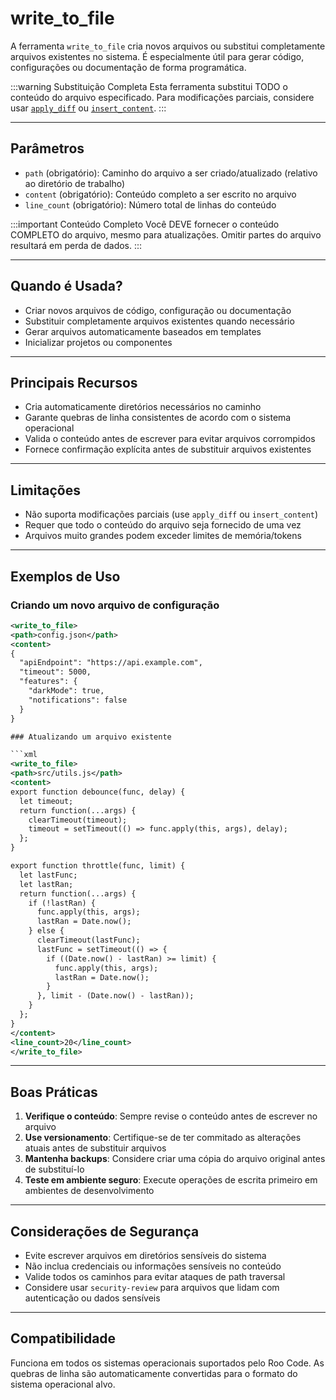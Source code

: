 # write_to_file

A ferramenta `write_to_file` cria novos arquivos ou substitui completamente arquivos existentes no sistema. É especialmente útil para gerar código, configurações ou documentação de forma programática.

:::warning Substituição Completa
Esta ferramenta substitui TODO o conteúdo do arquivo especificado. Para modificações parciais, considere usar [`apply_diff`](/advanced-usage/available-tools/apply-diff) ou [`insert_content`](/advanced-usage/available-tools/insert-content).
:::

---

## Parâmetros

- `path` (obrigatório): Caminho do arquivo a ser criado/atualizado (relativo ao diretório de trabalho)
- `content` (obrigatório): Conteúdo completo a ser escrito no arquivo
- `line_count` (obrigatório): Número total de linhas do conteúdo

:::important Conteúdo Completo
Você DEVE fornecer o conteúdo COMPLETO do arquivo, mesmo para atualizações. Omitir partes do arquivo resultará em perda de dados.
:::

---

## Quando é Usada?

- Criar novos arquivos de código, configuração ou documentação
- Substituir completamente arquivos existentes quando necessário
- Gerar arquivos automaticamente baseados em templates
- Inicializar projetos ou componentes

---

## Principais Recursos

- Cria automaticamente diretórios necessários no caminho
- Garante quebras de linha consistentes de acordo com o sistema operacional
- Valida o conteúdo antes de escrever para evitar arquivos corrompidos
- Fornece confirmação explícita antes de substituir arquivos existentes

---

## Limitações

- Não suporta modificações parciais (use `apply_diff` ou `insert_content`)
- Requer que todo o conteúdo do arquivo seja fornecido de uma vez
- Arquivos muito grandes podem exceder limites de memória/tokens

---

## Exemplos de Uso

### Criando um novo arquivo de configuração

```xml
<write_to_file>
<path>config.json</path>
<content>
{
  "apiEndpoint": "https://api.example.com",
  "timeout": 5000,
  "features": {
    "darkMode": true,
    "notifications": false
  }
}

### Atualizando um arquivo existente

```xml
<write_to_file>
<path>src/utils.js</path>
<content>
export function debounce(func, delay) {
  let timeout;
  return function(...args) {
    clearTimeout(timeout);
    timeout = setTimeout(() => func.apply(this, args), delay);
  };
}

export function throttle(func, limit) {
  let lastFunc;
  let lastRan;
  return function(...args) {
    if (!lastRan) {
      func.apply(this, args);
      lastRan = Date.now();
    } else {
      clearTimeout(lastFunc);
      lastFunc = setTimeout(() => {
        if ((Date.now() - lastRan) >= limit) {
          func.apply(this, args);
          lastRan = Date.now();
        }
      }, limit - (Date.now() - lastRan));
    }
  };
}
</content>
<line_count>20</line_count>
</write_to_file>
```

---

## Boas Práticas

1. **Verifique o conteúdo**: Sempre revise o conteúdo antes de escrever no arquivo
2. **Use versionamento**: Certifique-se de ter commitado as alterações atuais antes de substituir arquivos
3. **Mantenha backups**: Considere criar uma cópia do arquivo original antes de substituí-lo
4. **Teste em ambiente seguro**: Execute operações de escrita primeiro em ambientes de desenvolvimento

---

## Considerações de Segurança

- Evite escrever arquivos em diretórios sensíveis do sistema
- Não inclua credenciais ou informações sensíveis no conteúdo
- Valide todos os caminhos para evitar ataques de path traversal
- Considere usar `security-review` para arquivos que lidam com autenticação ou dados sensíveis

---

## Compatibilidade

Funciona em todos os sistemas operacionais suportados pelo Roo Code. As quebras de linha são automaticamente convertidas para o formato do sistema operacional alvo.
